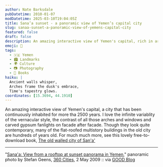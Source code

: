 ```yaml
---
author: Nate Barksdale
pubDatetime: 2010-01-07
modDatetime: 2025-03-10T19:04:05Z
title: Sana’a sunset - a panoramic view of Yemen’s capital city
slug: sanaa-sunset-a-panoramic-view-of-yemens-capital-city
featured: false
draft: false
description: An amazing interactive view of Yemen's capital, rich in architectural history and variance.
emoji: 🕌
tags:
  - 🇾🇪 Yemen
  - 🏙️ Landmarks
  - 🌍 Culture
  - 📷 Photography
  - 📖 Books
haiku: |
  Ancient walls whisper,  
  Arches frame the dusk's embrace,  
  Time's tapestry glows.
coordinates: [15.3694, 44.1910]
---
```


An amazing interactive view of Yemen's capital, a city that has been continuously inhabited for more tha 2500 years. I love the infinite variablity of the vernacular style, the contrast of all those arches and windows and carved gypsum fanlights on facade after facade. Though they look quite contemporary, many of the flat-roofed multistory buildings in the old city are hundreds of years old. For much much more, see this lovely free-to-download book, [The old walled city of San'a']()

---

"[Sana'a: View from a rooftop at sunset panorama in Yemen](http://www.360cities.net/image/sanaa-sunset)," panoramic photo by Stefan Geens, [360 Cities](http://www.360cities.net/image/sanaa-sunset), 2 May 2009 :: via [GOOD Blog](http://web.archive.org/web/20120906082944/http://www.good.is:80/post/incredible-interactive-panorama-of-sana-a-rooftops-at-sunset/)
